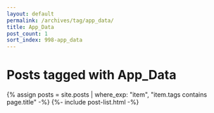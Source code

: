 ```yaml
---
layout: default
permalink: /archives/tag/app_data/
title: App_Data
post_count: 1
sort_index: 998-app_data
---
```

<h1 class="page-heading">Posts tagged with App_Data</h1>
{% assign posts = site.posts | where_exp: "item", "item.tags contains page.title" -%}
{%- include post-list.html -%}
